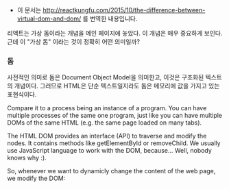 - 이 문서는 http://reactkungfu.com/2015/10/the-difference-between-virtual-dom-and-dom/ 를 번역한 내용입니다.

리액트는 가상 돔이라는 개념을 메인 페이지에 놓았다. 이 개념은 매우 중요하게 보인다.
근데 이 "가상 돔" 이라는 것이 정확히 어떤 의미일까?

### 돔

사전적인 의미로 돔은 Document Object Model을 의미한고, 이것은 구조화된 텍스트의 개념이다. 
그러므로 HTML은 단순 텍스트일지라도 돔은 메모리에 값을 가지고 있는 표현식이다.

Compare it to a process being an instance of a program. You can have multiple processes of the same one program, just like you can have multiple DOMs of the same HTML (e.g. the same page loaded on many tabs).


The HTML DOM provides an interface (API) to traverse and modify the nodes. It contains methods like getElementById or removeChild. We usually use JavaScript language to work with the DOM, because… Well, nobody knows why :).

So, whenever we want to dynamicly change the content of the web page, we modify the DOM:

